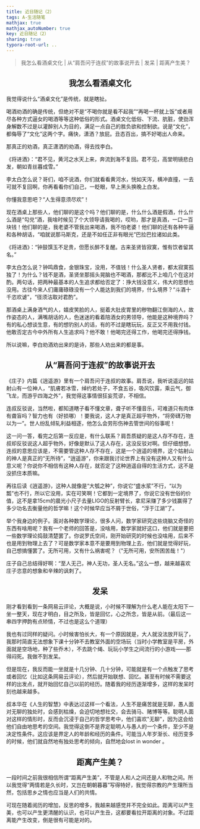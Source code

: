 ```yaml
---
title: 近日随记（2）
tags: A-生活随笔
mathjax: true
mathjax_autoNumber: true
key: 近日随记（2）
sharing: true
typora-root-url: ..
---
```


> 我怎么看酒桌文化 | 从“肩吾问于连叔”的故事说开去 | 发呆 | 距离产生美？

<!--more-->

## <center>我怎么看酒桌文化</center>

我觉得说什么“酒桌文化”是传统，就是瞎扯。

喝酒劝酒的确是传统，但绝对不是“不喝你就是看不起我”“再喝一杯就上饭”或者用尽各种方式逼女的喝酒等等这种低俗的形式。酒桌文化低俗、下流、肮脏，使劲浑身解数不过是以灌醉别人为目的，满足一点自己的胜负欲和控制欲。说是“文化”，都侮辱了“文化”这两个字。痛快，潇洒？放屁。丑态百出，搞不好喝出人命来。

那真正的劝酒，真正潇洒的劝酒，得去找李白。

《将进酒》：“君不见，黄河之水天上来，奔流到海不复回。君不见，高堂明镜悲白发，朝如青丝暮成雪。”

李太白怎么说？哥们，咱不说酒，你们就看看黄河水，恍如天泻，横冲直撞，一去可就不复回啊，你再看看你们自己，一眨眼，早上黑头换晚上白发。

你懂我意思吧？“人生得意须尽欢”！

现在酒桌上那些人，他们聊的是这个吗？他们聊的是，什么什么酒是假酒，什么什么酒是“勾兑”酒，我啥时候见了个大领导请我喝的，哎哟，那才是真酒，一口一百块钱！他们聊的是，我老婆不管我出来喝酒，我不怕老婆！他们聊的还有各种牛逼和各种胡话，“咱就说那马斯克，还是不如任正非有眼光”巴拉巴拉诸如此类。

《将进酒》：“钟鼓馔玉不足贵，但愿长醉不复醒。古来圣贤皆寂寞，惟有饮者留其名。”

李太白怎么说？钟鸣鼎食，金银珠宝，没用，不值钱！什么圣人贤者，都太寂寞孤独了！为什么？钱不是酒，圣贤坐那摇头晃脑也不喝酒，那都比不上咱几个在这对酌。两句话，把两种最基本的人生追求都给否定了：挣大钱没意义，伟大的思想也没用。古往今来人们庸庸碌碌没有一个人能达到我们的境界，什么境界？“斗酒十千恣欢谑”，“径须沽取对君酌”。

那酒桌上满身酒气的人，嬉皮笑脸的人，挺着大肚皮胃里的秽物翻江倒海的人，故作姿态的人，满嘴胡话的人，色迷迷的看着陪酒女的男领导，他能是这种境界吗？有的私心想谈生意，有的想钓别人的话，有的不过是瞎玩玩，反正又不用我付钱。他敢否定古今中外所有人生追求吗？他不敢！他喝完还得工作，他喝完还得挣钱。

所以说嘛，李白劝酒劝出来的是诗，那些人劝出来的都是事。

## <center>从“肩吾问于连叔”的故事说开去</center>

《庄子》内篇《逍遥游》里有一个肩吾问于连叔的故事。肩吾说，我听说遥远的姑射山有一位神人，“肌膚若冰雪，绰约若处子，不食五谷，吸风饮露，乘云气，御飞龙，而游乎四海之外”，我觉得这事情很狂妄荒谬，不相信。

连叔反驳说，当然啦，都知道瞎子看不懂文章，聋子听不懂音乐，可难道只有肉体有聋盲吗？智力也有（好损哪）！要我说，这人才是真正超乎物外，“将旁礴万物以为一”。世人纷乱倾轧利益相逐，他怎么会劳形伤神去管世间的俗事呢！

这一问一答，看完之后第一反应是，有什么联系？肩吾质疑的是这人存不存在，连叔却反驳说这人超乎物外，好像是默认了这人存在，这没反驳对啊。但仔细想想，连叔的意思应该是，不需要管这种人存不存在，这是一个逍遥的境界，这个姑射山的神人是真正的“无所待”，“逍遥游”，你来跟我讨论世界上有没有这种人又有什么意义呢？你说你不相信有这种人存在，就否定了这种逍遥自得的生活方式，这不是没抓住本质嘛。

再往后读《逍遥游》，这种人就像是“大瓠之种”，你说它“盛水浆”不行，“以为瓢”也不行，所以它没用，实在可笑啊！它都到一定境界了，你说它没有世俗的价值，这不是拿15cm的晨光小尺子去量LIGO的反射臂长，拿尼采赚了多少钱赢得了多少功名去衡量他的哲学嘛！这个时候早应当不屑于世俗，“浮于江湖”了。

举个我身边的例子。面对各种数学理论，很多人问，数学家研究这些烧脑又奇怪的东西有啥用呢？我有一个老师的回答是，没啥用，数学家就好这口，他们就是要把一些数学理论捣鼓清楚罢了。你说罗氏空间，刚开始研究的时候也没啥用，后来不也是用到物理上去了？可是数学家本意不是要用到物理上去，他们就是觉得好玩，自己想搞懂罢了。无所可用，又有什么祸害呢？（"无所可用，安所困苦哉！"）

庄子自己总结得好啊：“至人无己，神人无功，圣人无名。”这么一想，越来越喜欢庄子恣意的想象和辛辣的讽刺了。

## <center>发呆</center>

刚才看到看到一条网易云评论，大概是说，小时候不理解为什么老人能在太阳下一坐一整天，现在才明白，目之所及，皆是回忆，心之所念，皆是从前。（最后这一串四字押韵有点矫情，不过也是这么个道理）

我也有过同样的疑问。小时候害怕长大，有一个原因就是，大人就没法放开玩了，我那时简直无法想象下课十分钟不去教室外面的空场玩（当时小学教室是平房，外面就是空场地，种了些乔木），不去跳个绳、玩玩小学生之间流行的小游戏——那得闷死。我做不到发呆。

但是现在，我反而能一坐就是十几分钟、几十分钟，可能就是有一个点触发了思考或者回忆（比如这条网易云评论），然后就开始联想、回忆。甚至有时候不需要这样的出发点，就开始回忆自己以前的经历。随着我的经历逐渐增多，这样的发呆时刻也越来越多。

叔本华在《人生的智慧》中表达过这样一个看法，人生不是痛苦就是无聊，愚人面对无聊的独处时，会感到枯燥，会迫切地想社交，会去骑马、赌博等等。聪明人面对这样的情形时，反而会沉浸于自己的哲学思考中，他们喜欢"无聊"，因为这会给他们自由地思考的空间。我觉得这倒不是界定聪明人与愚人的一个条件，至少不是决定性条件。这应该是界定人的年龄和经历的条件。可能当人年岁渐长、经历变多的时候，他们就自然地有独处思考的倾向，自然地会lost in wonder 。

## <center>距离产生美？</center>

一段时间之前我很相信所谓“距离产生美”，不管是人和人之间还是人和物之间。所以我觉得“两情若是久长时，又岂在朝朝暮暮”写得特好，我觉得宗教的产生理所当然，包括思乡之情也应当是人们的共情。

可现在随着阅历的增加，反思的增多，我越来越感觉并不完全如此。距离可以产生美，也可以产生更清醒的认识，也可以产生丑，这都要看拉开距离的对象。不过距离能产生改变，倒是很有可能是对的。
